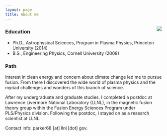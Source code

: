 ```yaml
---
layout: page
title: About me
---
```


<img style="padding: 0 0 0 25px; float: right;" src="../img/jeff1.jpg" />

### Education

* Ph.D., Astrophysical Sciences, Program in Plasma Physics, Princeton University (2014)
* B.S., Engineering Physics, Cornell University (2008)

### Path

Interest in clean energy and concern about climate change led me to pursue fusion.  From there I discovered the wide world of plasma physics and the myriad challenges and wonders of this branch of science.

After my undergraduate and graduate studies, I completed a postdoc at Lawrence Livermore National Laboratory (LLNL), in the magnetic fusion theory group within the Fusion Energy Sciences Program under PLS/Physics division.  Following the postdoc, I stayed on as a research scientist at LLNL.

Contact info: parker68 [at] llnl [dot] gov.

